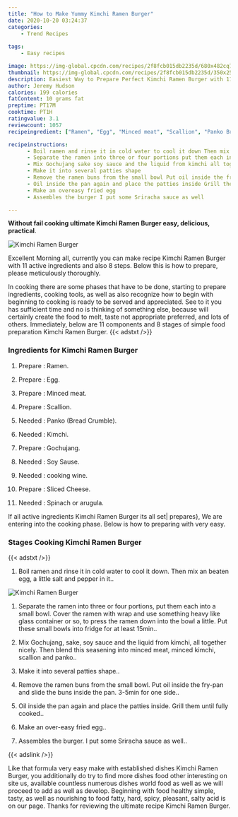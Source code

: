 ```yaml
---
title: "How to Make Yummy Kimchi Ramen Burger"
date: 2020-10-20 03:24:37
categories:
    - Trend Recipes
    
tags:
    - Easy recipes

image: https://img-global.cpcdn.com/recipes/2f8fcb015db2235d/680x482cq70/kimchi-ramen-burger-recipe-main-photo.jpg
thumbnail: https://img-global.cpcdn.com/recipes/2f8fcb015db2235d/350x250cq70/kimchi-ramen-burger-recipe-main-photo.jpg
description: Easiest Way to Prepare Perfect Kimchi Ramen Burger with 11 ingredients and 8 stages of easy cooking.
author: Jeremy Hudson
calories: 199 calories
fatContent: 10 grams fat
preptime: PT17M
cooktime: PT1H
ratingvalue: 3.1
reviewcount: 1057
recipeingredient: ["Ramen", "Egg", "Minced meat", "Scallion", "Panko Bread Crumble", "Kimchi", "Gochujang", "Soy Sause", "cooking wine", "Sliced Cheese", "Spinach or arugula"]

recipeinstructions: 
      - Boil ramen and rinse it in cold water to cool it down Then mix an beaten egg a little salt and pepper in it 
      - Separate the ramen into three or four portions put them each into a small bowl Cover the ramen with wrap and use something heavy like glass container or so to press the ramen down into the bowl a little Put these small bowls into fridge for at least 15min 
      - Mix Gochujang sake soy sauce and the liquid from kimchi all together nicely Then blend this seasening into minced meat minced kimchi scallion and panko 
      - Make it into several patties shape 
      - Remove the ramen buns from the small bowl Put oil inside the frypan and slide the buns inside the pan 35min for one side 
      - Oil inside the pan again and place the patties inside Grill them until fully cooked 
      - Make an overeasy fried egg 
      - Assembles the burger I put some Sriracha sauce as well

---
```




**Without fail cooking ultimate Kimchi Ramen Burger easy, delicious, practical**. 


![Kimchi Ramen Burger](https://img-global.cpcdn.com/recipes/2f8fcb015db2235d/680x482cq70/kimchi-ramen-burger-recipe-main-photo.jpg "Kimchi Ramen Burger")




Excellent Morning all, currently you can make recipe Kimchi Ramen Burger with 11 active ingredients and also 8 steps. Below this is how to prepare, please meticulously thoroughly.

In cooking there are some phases that have to be done, starting to prepare ingredients, cooking tools, as well as also recognize how to begin with beginning to cooking is ready to be served and appreciated. See to it you has sufficient time and no is thinking of something else, because will certainly create the food to melt, taste not appropriate preferred, and lots of others. Immediately, below are 11 components and 8 stages of simple food preparation Kimchi Ramen Burger.
{{< adstxt />}}

### Ingredients for Kimchi Ramen Burger


1. Prepare  : Ramen.

1. Prepare  : Egg.

1. Prepare  : Minced meat.

1. Prepare  : Scallion.

1. Needed  : Panko (Bread Crumble).

1. Needed  : Kimchi.

1. Prepare  : Gochujang.

1. Needed  : Soy Sause.

1. Needed  : cooking wine.

1. Prepare  : Sliced Cheese.

1. Needed  : Spinach or arugula.



If all active ingredients Kimchi Ramen Burger its all set| prepares}, We are entering into the cooking phase. Below is how to preparing with very easy.

### Stages Cooking Kimchi Ramen Burger

{{< adstxt />}}


1. Boil ramen and rinse it in cold water to cool it down. Then mix an beaten egg, a little salt and pepper in it..



![Kimchi Ramen Burger](https://img-global.cpcdn.com/steps/be8dc6b4fe0696c6/160x128cq70/kimchi-ramen-burger-recipe-step-1-photo.jpg" "Kimchi Ramen Burger")



1. Separate the ramen into three or four portions, put them each into a small bowl. Cover the ramen with wrap and use something heavy like glass container or so, to press the ramen down into the bowl a little. Put these small bowls into fridge for at least 15min..



1. Mix Gochujang, sake, soy sauce and the liquid from kimchi, all together nicely. Then blend this seasening into minced meat, minced kimchi, scallion and panko..



1. Make it into several patties shape..



1. Remove the ramen buns from the small bowl. Put oil inside the fry-pan and slide the buns inside the pan. 3-5min for one side..



1. Oil inside the pan again and place the patties inside. Grill them until fully cooked..



1. Make an over-easy fried egg..



1. Assembles the burger. I put some Sriracha sauce as well..





{{< adslink />}}

Like that formula very easy make with established dishes Kimchi Ramen Burger, you additionally do try to find more dishes food other interesting on site us, available countless numerous dishes world food as well as we will proceed to add as well as develop. Beginning with food healthy simple, tasty, as well as nourishing to food fatty, hard, spicy, pleasant, salty acid is on our page. Thanks for reviewing the ultimate recipe Kimchi Ramen Burger.
